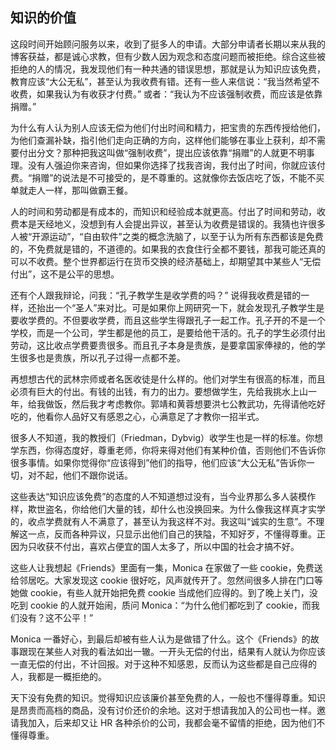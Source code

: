 <div class="inner">
<h2>知识的价值</h2>
<p>这段时间开始顾问服务以来，收到了挺多人的申请。大部分申请者长期以来从我的博客获益，都是诚心求教，但有少数人因为观念和态度问题而被拒绝。综合这些被拒绝的人的情况，我发现他们有一种共通的错误思想，那就是认为知识应该免费，教育应该“大公无私”，甚至认为我收费有错。还有一些人来信说：“我当然希望不收费，如果我认为有收获才付费。” 或者：“我认为不应该强制收费，而应该是依靠捐赠。”</p>
<p>为什么有人认为别人应该无偿为他们付出时间和精力，把宝贵的东西传授给他们，为他们查漏补缺，指引他们走向正确的方向，这样他们能够在事业上获利，却不需要付出分文？那种把我这叫做“强制收费”，提出应该依靠“捐赠”的人就更不明事理。没有人强迫你来咨询，但如果你选择了找我咨询，我付出了时间，你就应该付费。“捐赠”的说法是不可接受的，是不尊重的。这就像你去饭店吃了饭，不能不买单就走人一样，那叫做霸王餐。</p>
<p>人的时间和劳动都是有成本的，而知识和经验成本就更高。付出了时间和劳动，收费本是天经地义，没想到有人会提出异议，甚至认为收费是错误的。我猜也许很多人被“开源运动”，“自由软件”之类的概念洗脑了，以至于认为所有东西都该是免费的，不免费就是错的，不道德的。如果我的衣食住行全都不要钱，那我可能还真的可以不收费。整个世界都运行在货币交换的经济基础上，却期望其中某些人“无偿付出”，这不是公平的思想。</p>
<p>还有个人跟我辩论，问我：“孔子教学生是收学费的吗？” 说得我收费是错的一样，还抬出一个“圣人”来对比。可是如果你上网研究一下，就会发现孔子教学生是要收学费的。不但要收学费，而且这些学生得跟孔子一起工作。孔子开的不是一个学校，而是一个公司，学生都是他的员工，是要给他干活的。孔子的学生必须付出劳动，这比收点学费要贵很多。而且孔子本身是贵族，是要拿国家俸禄的，他的学生很多也是贵族，所以孔子过得一点都不差。</p>
<p>再想想古代的武林宗师或者名医收徒是什么样的。他们对学生有很高的标准，而且必须有巨大的付出。有钱的出钱，有力的出力。要想做学生，先给我挑水上山一年，给我做饭，然后我才考虑教你。郭靖和黄蓉想要洪七公教武功，先得请他吃好吃的，他看你人品好又有感恩之心，心满意足了才教你一招半式。</p>
<p>很多人不知道，我的教授们（Friedman，Dybvig）收学生也是一样的标准。你想学东西，你得态度好，尊重老师，你将来得对他们有某种价值，否则他们不告诉你很多事情。如果你觉得你“应该得到”他们的指导，他们应该“大公无私”告诉你一切，对不起，他们不跟你说话。</p>
<p>这些表达“知识应该免费”的态度的人不知道想过没有，当今业界那么多人装模作样，欺世盗名，你给他们大量的钱，却什么也没换回来。为什么像我这样真才实学的，收点学费就有人不满意了，甚至认为我这样不对。我这叫“诚实的生意”。不理解这一点，反而各种异议，只显示出他们自己的狭隘，不知好歹，不懂得尊重。正因为只收获不付出，喜欢占便宜的国人太多了，所以中国的社会才搞不好。</p>
<p>这些人让我想起《Friends》里面有一集，Monica 在家做了一些 cookie，免费送给邻居吃。大家发现这 cookie 很好吃，风声就传开了。忽然间很多人排在门口等她做 cookie，有些人就开始把免费 cookie 当成他们应得的。到了晚上关门，没吃到 cookie 的人就开始闹，质问 Monica：“为什么他们都吃到了 cookie，而我们没有？这不公平！”</p>
<p>Monica 一番好心，到最后却被有些人认为是做错了什么。这个《Friends》的故事跟现在某些人对我的看法如出一辙。一开头无偿的付出，结果有人就认为你应该一直无偿的付出，不计回报。对于这种不知感恩，反而认为这些都是自己应得的人，我都是一概拒绝的。</p>
<p>天下没有免费的知识。觉得知识应该廉价甚至免费的人，一般也不懂得尊重。知识是昂贵而高档的商品，没有讨价还价的余地。这对于想请我加入的公司也一样。邀请我加入，后来却又让 HR 各种杀价的公司，我都会毫不留情的拒绝，因为他们不懂得尊重。</p>
</div>
    